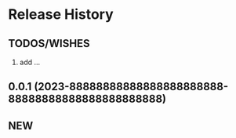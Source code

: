 Release History
===============

TODOS/WISHES
------------
1. add ...


0.0.1 (2023-88888888888888888888888-88888888888888888888888)
-------------------
**NEW**
- 
